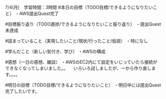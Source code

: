 7/4(月)　学習時間：3時間
#本日の目標（TODO目標/できるようになりたいこと）
・AWS提出Quest完了

#目標振り返り（TODO進捗/できるようになりたいこと振り返り）
・提出Quest未達成

#詰まっていること（実現したいこと/現状/行ったこと/仮説）
・特になし

#学んだこと（新しい気付き、学び）
・AWSの構成
 
#感想（一日の感想、雑談）
・AWSのEC2内にて設定をいじっていたら接続ができなくなってしまいました。。
　いろいろ試しましたが、一から作り直します。。。。

#明日の目標（TODO目標/できるようになりたいこと）
・明日中には提出Quest完了したいです。
